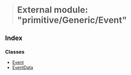 > # External module: "primitive/Generic/Event"

## Index

### Classes

* [Event](../classes/_primitive_generic_event_.event.md)
* [EventData](../classes/_primitive_generic_event_.eventdata.md)